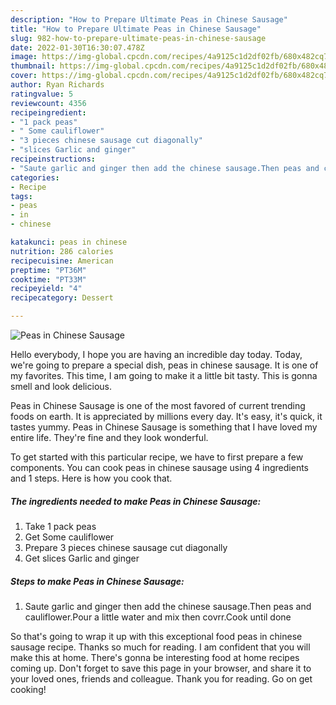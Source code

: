 ```yaml
---
description: "How to Prepare Ultimate Peas in Chinese Sausage"
title: "How to Prepare Ultimate Peas in Chinese Sausage"
slug: 982-how-to-prepare-ultimate-peas-in-chinese-sausage
date: 2022-01-30T16:30:07.478Z
image: https://img-global.cpcdn.com/recipes/4a9125c1d2df02fb/680x482cq70/peas-in-chinese-sausage-recipe-main-photo.jpg
thumbnail: https://img-global.cpcdn.com/recipes/4a9125c1d2df02fb/680x482cq70/peas-in-chinese-sausage-recipe-main-photo.jpg
cover: https://img-global.cpcdn.com/recipes/4a9125c1d2df02fb/680x482cq70/peas-in-chinese-sausage-recipe-main-photo.jpg
author: Ryan Richards
ratingvalue: 5
reviewcount: 4356
recipeingredient:
- "1 pack peas"
- " Some cauliflower"
- "3 pieces chinese sausage cut diagonally"
- "slices Garlic and ginger"
recipeinstructions:
- "Saute garlic and ginger then add the chinese sausage.Then peas and cauliflower.Pour a little water and mix then covrr.Cook until done"
categories:
- Recipe
tags:
- peas
- in
- chinese

katakunci: peas in chinese 
nutrition: 286 calories
recipecuisine: American
preptime: "PT36M"
cooktime: "PT33M"
recipeyield: "4"
recipecategory: Dessert

---
```



![Peas in Chinese Sausage](https://img-global.cpcdn.com/recipes/4a9125c1d2df02fb/680x482cq70/peas-in-chinese-sausage-recipe-main-photo.jpg)

Hello everybody, I hope you are having an incredible day today. Today, we're going to prepare a special dish, peas in chinese sausage. It is one of my favorites. This time, I am going to make it a little bit tasty. This is gonna smell and look delicious.

Peas in Chinese Sausage is one of the most favored of current trending foods on earth. It is appreciated by millions every day. It's easy, it's quick, it tastes yummy. Peas in Chinese Sausage is something that I have loved my entire life. They're fine and they look wonderful.




To get started with this particular recipe, we have to first prepare a few components. You can cook peas in chinese sausage using 4 ingredients and 1 steps. Here is how you cook that.

<!--inarticleads1-->

##### The ingredients needed to make Peas in Chinese Sausage:

1. Take 1 pack peas
1. Get  Some cauliflower
1. Prepare 3 pieces chinese sausage cut diagonally
1. Get slices Garlic and ginger




<!--inarticleads2-->

##### Steps to make Peas in Chinese Sausage:

1. Saute garlic and ginger then add the chinese sausage.Then peas and cauliflower.Pour a little water and mix then covrr.Cook until done




So that's going to wrap it up with this exceptional food peas in chinese sausage recipe. Thanks so much for reading. I am confident that you will make this at home. There's gonna be interesting food at home recipes coming up. Don't forget to save this page in your browser, and share it to your loved ones, friends and colleague. Thank you for reading. Go on get cooking!
